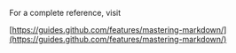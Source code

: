 For a complete reference, visit 

[https://guides.github.com/features/mastering-markdown/](https://guides.github.com/features/mastering-markdown/)
